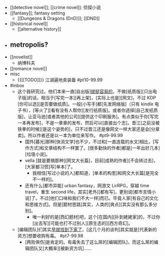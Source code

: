 - [[detective novel]]; [[crime novel]]: 侦探小说
- [[fantasy]]; fantasy setting
    - [[Dungeons & Dragons (DnD)]]; [[DND]]
- [[historical novel]]
    - [[alternative history]]
- metropolis?
    - 
- [[novelist]]
    - 纳博科夫
- [[romance novel]]
- misc
    - {{[[TODO]]}} 江湖遍地卖装备 #pt10-99.99
- #inbox
    - 这个我研究过。他们本来一直[自出版][就挺容易的](https://bbs.saraba1st.com/2b/thread-2029151-2-1.html)，不做[纸质版][只出电子版]的话，相当于[写完一本][再上架]，[实际上也是][网文]，不过 KDP [你可以选][是否要做纸质]。一般[小写手]都[先发网络版]（只有 kindle 电子书），[等火了][看有没有人帮你][发行纸质版]。或者你选择[自己发纸质版]，让亚马逊[或者其他的公司][提供这个印刷服务]。有点类似于你[写完一本再发布]，不是一章章的发布，然后可以[直接出个志]。晋江[之前没被铁拳的时候][是这个姿势的]，只不过晋江还是像网文一样大家还是会[分章卖]。所以作者还是以一本为单位来写作。 #pt9-99.99
        - 国外[暮光]那种[快消文学]也不少，不过和[一直连载的水文]相比，[写作方式]和文章结构不一样罢了。[很多勤快的作者]都是[一年出好几本][垃圾小说]。
        - vella [就是要搞那种][网文大长篇]，目前[成熟的作者][不会转过去]，[大家都习惯]写[单本]了。
            - 我相信[写过小说的人]都知道，[单本的构思]和网文大长篇[是完全不一样的]。
        - 还有什么[都市异能] urban fantasy，网游文 LirRPG，穿越 time travel，重生 second life，其实[老外][都有写]，更别说[都市言情小说]了。不过[他们口味和我们不大一样]而已。毕竟人家[有自己的文化和思维方式]。但是[题材思路]其实，人类的[爽点][其实没有那么多分别]。
            - 唯一利好的是[西幻题材]吧，这个[在国内][扑到姥姥家]的，不过你[出去写][可能也打不过别人][原生态的][西方奇幻]。
    - [编辑团队]们其实[早就找到下家了](https://www.zhihu.com/question/456982468)，[这几个月的谈判]其实就是[代表新的资方]想要收购有毒。 #pt7-99.98
        - [两败俱伤]是肯定的。有毒失去了这么屌的[编辑团队]，而这么屌的编辑团队又[大概率][被新资方坑]......
